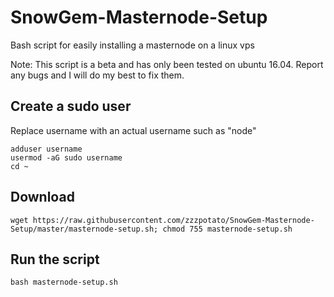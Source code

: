 # SnowGem-Masternode-Setup
Bash script for easily installing a masternode on a linux vps

Note: This script is a beta and has only been tested on ubuntu 16.04. Report any bugs and I will do my best to fix them.

## Create a sudo user
Replace username with an actual username such as "node"
```
adduser username
usermod -aG sudo username
cd ~
```

## Download
```
wget https://raw.githubusercontent.com/zzzpotato/SnowGem-Masternode-Setup/master/masternode-setup.sh; chmod 755 masternode-setup.sh
```

## Run the script
```
bash masternode-setup.sh
```

